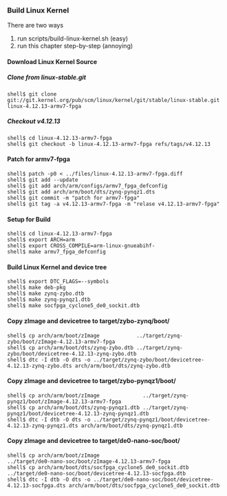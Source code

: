 ### Build Linux Kernel

There are two ways

1. run scripts/build-linux-kernel.sh (easy)
2. run this chapter step-by-step (annoying)

#### Download Linux Kernel Source

##### Clone from linux-stable.git

```
shell$ git clone git://git.kernel.org/pub/scm/linux/kernel/git/stable/linux-stable.git linux-4.12.13-armv7-fpga
```

##### Checkout v4.12.13

```
shell$ cd linux-4.12.13-armv7-fpga
shell$ git checkout -b linux-4.12.13-armv7-fpga refs/tags/v4.12.13
```

#### Patch for armv7-fpga

```
shell$ patch -p0 < ../files/linux-4.12.13-armv7-fpga.diff
shell$ git add --update
shell$ git add arch/arm/configs/armv7_fpga_defconfig
shell$ git add arch/arm/boot/dts/zynq-pynqz1.dts
shell$ git commit -m "patch for armv7-fpga"
shell$ git tag -a v4.12.13-armv7-fpga -m "relase v4.12.13-armv7-fpga"
```

#### Setup for Build 

````
shell$ cd linux-4.12.13-armv7-fpga
shell$ export ARCH=arm
shell$ export CROSS_COMPILE=arm-linux-gnueabihf-
shell$ make armv7_fpga_defconfig
````

#### Build Linux Kernel and device tree

````
shell$ export DTC_FLAGS=--symbols
shell$ make deb-pkg
shell$ make zynq-zybo.dtb
shell$ make zynq-pynqz1.dtb
shell$ make socfpga_cyclone5_de0_sockit.dtb
````

#### Copy zImage and devicetree to target/zybo-zynq/boot/

```
shell$ cp arch/arm/boot/zImage            ../target/zynq-zybo/boot/zImage-4.12.13-armv7-fpga
shell$ cp arch/arm/boot/dts/zynq-zybo.dtb ../target/zynq-zybo/boot/devicetree-4.12.13-zynq-zybo.dtb
shell$ dtc -I dtb -O dts -o ../target/zynq-zybo/boot/devicetree-4.12.13-zynq-zybo.dts arch/arm/boot/dts/zynq-zybo.dtb
```

#### Copy zImage and devicetree to target/zybo-pynqz1/boot/

```
shell$ cp arch/arm/boot/zImage              ../target/zynq-pynqz1/boot/zImage-4.12.13-armv7-fpga
shell$ cp arch/arm/boot/dts/zynq-pynqz1.dtb ../target/zynq-pynqz1/boot/devicetree-4.12.13-zynq-pynqz1.dtb
shell$ dtc -I dtb -O dts -o ../target/zynq-pynqz1/boot/devicetree-4.12.13-zynq-pynqz1.dts arch/arm/boot/dts/zynq-pynqz1.dtb
```

#### Copy zImage and devicetree to target/de0-nano-soc/boot/

```
shell$ cp arch/arm/boot/zImage                              ../target/de0-nano-soc/boot/zImage-4.12.13-armv7-fpga
shell$ cp arch/arm/boot/dts/socfpga_cyclone5_de0_sockit.dtb ../target/de0-nano-soc/boot/devicetree-4.12.13-socfpga.dtb
shell$ dtc -I dtb -O dts -o ../target/de0-nano-soc/boot/devicetree-4.12.13-socfpga.dts arch/arm/boot/dts/socfpga_cyclone5_de0_sockit.dtb
```

